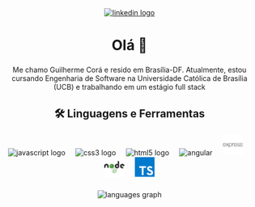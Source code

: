 <div align="center">
  <a href="https://www.linkedin.com/in/guilhermecora/" target="_blank">
    <img src="https://img.shields.io/static/v1?message=LinkedIn&logo=linkedin&label=&color=0077B5&logoColor=white&labelColor=&style=for-the-badge" height="40" alt="linkedin logo"  />
  </a>
</div>

###

<h1 align="center">Olá 👋</h1>

###

<p align="center">Me chamo Guilherme Corá e resido em Brasília-DF. Atualmente, estou cursando Engenharia de Software na Universidade Católica de Brasília (UCB) e trabalhando em um estágio full stack</p>

###

<h2 align="center">🛠 Linguagens e Ferramentas</h2>

###

<div align="center">
  <img src="https://cdn.jsdelivr.net/gh/devicons/devicon/icons/javascript/javascript-original.svg" height="40" alt="javascript logo"  />
  <img width="12" />
  <img src="https://cdn.jsdelivr.net/gh/devicons/devicon/icons/css3/css3-plain-wordmark.svg" height="40" alt="css3 logo"  />
  <img width="12" />
  <img src="https://cdn.jsdelivr.net/gh/devicons/devicon/icons/html5/html5-plain-wordmark.svg" height="40" alt="html5 logo"  />
  <img width="12" />
  <img src="https://angular.io/assets/images/logos/angular/angular.svg" alt="angular" height="40"/>
  <img width="12" />
  <img src="https://raw.githubusercontent.com/devicons/devicon/master/icons/express/express-original-wordmark.svg" alt="express" height="40"/>
  <img width="12" />
  <img src="https://raw.githubusercontent.com/devicons/devicon/master/icons/nodejs/nodejs-original-wordmark.svg" alt="nodejs" height="40"/>
  <img width="12" />
  <img src="https://raw.githubusercontent.com/devicons/devicon/master/icons/typescript/typescript-original.svg" alt="typescript" height="40"/>
</div>

###

<div align="center">
  <img src="https://github-readme-stats.vercel.app/api/top-langs?username=GuilhermeARCora&locale=en&hide_title=false&layout=compact&card_width=320&langs_count=5&theme=dracula&hide_border=false&order=2" height="150" alt="languages graph"  />
</div>

###
